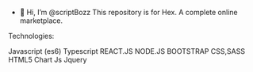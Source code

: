 - 👋 Hi, I’m @scriptBozz
This repository is for Hex. A complete online marketplace. 


Technologies:
 
Javascript (es6) 
Typescript 
REACT.JS 
NODE.JS
BOOTSTRAP
CSS,SASS
HTML5
Chart Js
Jquery 
